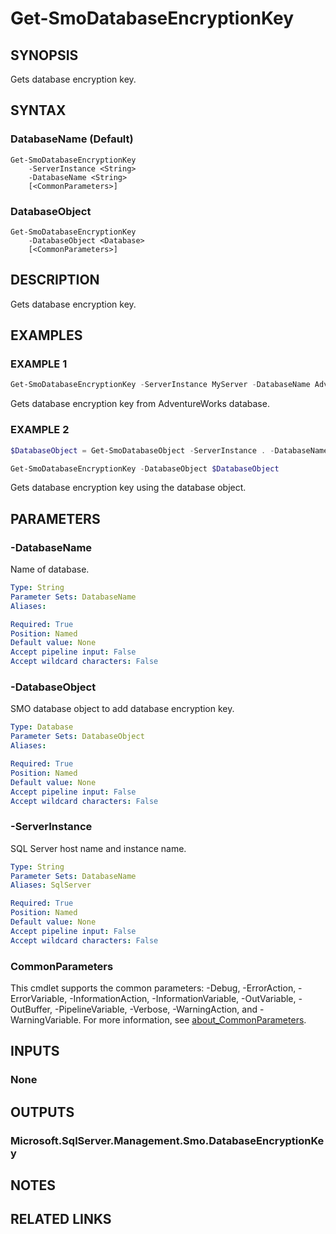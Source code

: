 ﻿---
external help file: SqlServerTools-help.xml
Module Name: SqlServerTools
online version:
schema: 2.0.0
---

# Get-SmoDatabaseEncryptionKey

## SYNOPSIS
Gets database encryption key.

## SYNTAX

### DatabaseName (Default)
```
Get-SmoDatabaseEncryptionKey
	-ServerInstance <String>
	-DatabaseName <String>
	[<CommonParameters>]
```

### DatabaseObject
```
Get-SmoDatabaseEncryptionKey
	-DatabaseObject <Database>
	[<CommonParameters>]
```

## DESCRIPTION
Gets database encryption key.

## EXAMPLES

### EXAMPLE 1
```powershell
Get-SmoDatabaseEncryptionKey -ServerInstance MyServer -DatabaseName AdventureWorks
```

Gets database encryption key from AdventureWorks database.

### EXAMPLE 2
```powershell
$DatabaseObject = Get-SmoDatabaseObject -ServerInstance . -DatabaseName AdventureWorks

Get-SmoDatabaseEncryptionKey -DatabaseObject $DatabaseObject
```

Gets database encryption key using the database object.

## PARAMETERS

### -DatabaseName
Name of database.

```yaml
Type: String
Parameter Sets: DatabaseName
Aliases:

Required: True
Position: Named
Default value: None
Accept pipeline input: False
Accept wildcard characters: False
```

### -DatabaseObject
SMO database object to add database encryption key.

```yaml
Type: Database
Parameter Sets: DatabaseObject
Aliases:

Required: True
Position: Named
Default value: None
Accept pipeline input: False
Accept wildcard characters: False
```

### -ServerInstance
SQL Server host name and instance name.

```yaml
Type: String
Parameter Sets: DatabaseName
Aliases: SqlServer

Required: True
Position: Named
Default value: None
Accept pipeline input: False
Accept wildcard characters: False
```

### CommonParameters
This cmdlet supports the common parameters: -Debug, -ErrorAction, -ErrorVariable, -InformationAction, -InformationVariable, -OutVariable, -OutBuffer, -PipelineVariable, -Verbose, -WarningAction, and -WarningVariable. For more information, see [about_CommonParameters](http://go.microsoft.com/fwlink/?LinkID=113216).

## INPUTS

### None

## OUTPUTS

### Microsoft.SqlServer.Management.Smo.DatabaseEncryptionKey

## NOTES

## RELATED LINKS

